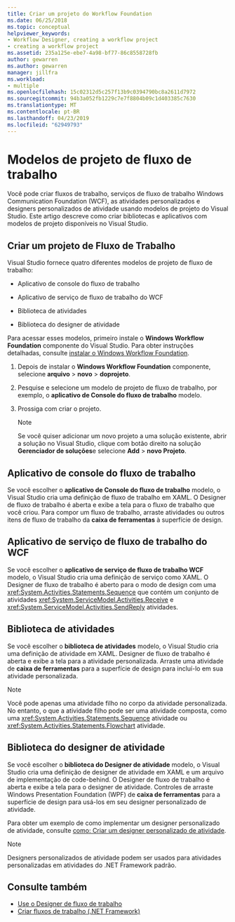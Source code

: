 ```yaml
---
title: Criar um projeto do Workflow Foundation
ms.date: 06/25/2018
ms.topic: conceptual
helpviewer_keywords:
- Workflow Designer, creating a workflow project
- creating a workflow project
ms.assetid: 235a125e-ebe7-4a98-bf77-86c8558728fb
author: gewarren
ms.author: gewarren
manager: jillfra
ms.workload:
- multiple
ms.openlocfilehash: 15c02312d5c257f13b9c0394790bc8a2611d7972
ms.sourcegitcommit: 94b3a052fb1229c7e7f8804b09c1d403385c7630
ms.translationtype: MT
ms.contentlocale: pt-BR
ms.lasthandoff: 04/23/2019
ms.locfileid: "62949793"
---
```

# <a name="workflow-project-templates"></a>Modelos de projeto de fluxo de trabalho

Você pode criar fluxos de trabalho, serviços de fluxo de trabalho Windows Communication Foundation (WCF), as atividades personalizados e designers personalizados de atividade usando modelos de projeto do Visual Studio. Este artigo descreve como criar bibliotecas e aplicativos com modelos de projeto disponíveis no Visual Studio.

## <a name="create-a-workflow-project"></a>Criar um projeto de Fluxo de Trabalho

Visual Studio fornece quatro diferentes modelos de projeto de fluxo de trabalho:

- Aplicativo de console do fluxo de trabalho

- Aplicativo de serviço de fluxo de trabalho do WCF

- Biblioteca de atividades

- Biblioteca do designer de atividade

Para acessar esses modelos, primeiro instale o **Windows Workflow Foundation** componente do Visual Studio. Para obter instruções detalhadas, consulte [instalar o Windows Workflow Foundation](developing-applications-with-the-workflow-designer.md#install-windows-workflow-foundation).

1. Depois de instalar o **Windows Workflow Foundation** componente, selecione **arquivo** > **novo** > **doprojeto**.

1. Pesquise e selecione um modelo de projeto de fluxo de trabalho, por exemplo, o **aplicativo de Console do fluxo de trabalho** modelo.

1. Prossiga com criar o projeto.

   > [!NOTE]
   > Se você quiser adicionar um novo projeto a uma solução existente, abrir a solução no Visual Studio, clique com botão direito na solução **Gerenciador de soluções**e selecione **Add** > **novo Projeto**.

## <a name="workflow-console-app"></a>Aplicativo de console do fluxo de trabalho

Se você escolher o **aplicativo de Console do fluxo de trabalho** modelo, o Visual Studio cria uma definição de fluxo de trabalho em XAML. O Designer de fluxo de trabalho é aberta e exibe a tela para o fluxo de trabalho que você criou. Para compor um fluxo de trabalho, arraste atividades ou outros itens de fluxo de trabalho da **caixa de ferramentas** à superfície de design.

## <a name="wcf-workflow-service-app"></a>Aplicativo de serviço de fluxo de trabalho do WCF

Se você escolher o **aplicativo de serviço de fluxo de trabalho WCF** modelo, o Visual Studio cria uma definição de serviço como XAML. O Designer de fluxo de trabalho é aberto para o modo de design com uma <xref:System.Activities.Statements.Sequence> que contém um conjunto de atividades <xref:System.ServiceModel.Activities.Receive> e <xref:System.ServiceModel.Activities.SendReply> atividades.

## <a name="activity-library"></a>Biblioteca de atividades

Se você escolher o **biblioteca de atividades** modelo, o Visual Studio cria uma definição de atividade em XAML. Designer de fluxo de trabalho é aberta e exibe a tela para a atividade personalizada. Arraste uma atividade de **caixa de ferramentas** para a superfície de design para incluí-lo em sua atividade personalizada.

> [!NOTE]
> Você pode apenas uma atividade filho no corpo da atividade personalizada. No entanto, o que a atividade filho pode ser uma atividade composta, como uma <xref:System.Activities.Statements.Sequence> atividade ou <xref:System.Activities.Statements.Flowchart> atividade.

## <a name="activity-designer-library"></a>Biblioteca do designer de atividade

Se você escolher o **biblioteca do Designer de atividade** modelo, o Visual Studio cria uma definição de designer de atividade em XAML e um arquivo de implementação de code-behind. O Designer de fluxo de trabalho é aberta e exibe a tela para o designer de atividade. Controles de arraste Windows Presentation Foundation (WPF) de **caixa de ferramentas** para a superfície de design para usá-los em seu designer personalizado de atividade.

Para obter um exemplo de como implementar um designer personalizado de atividade, consulte [como: Criar um designer personalizado de atividade](/dotnet/framework/windows-workflow-foundation/how-to-create-a-custom-activity-designer).

> [!NOTE]
> Designers personalizados de atividade podem ser usados para atividades personalizadas em atividades do .NET Framework padrão.

## <a name="see-also"></a>Consulte também

- [Use o Designer de fluxo de trabalho](developing-applications-with-the-workflow-designer.md)
- [Criar fluxos de trabalho (.NET Framework)](/dotnet/framework/windows-workflow-foundation/designing-workflows)